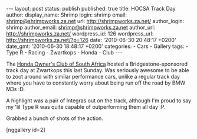 --- layout: post status: publish published: true title: HOCSA Track Day
author: display\_name: Shrimp login: shrimp email:
shrimp@shrimpworks.za.net url: http://shrimpworks.za.net/ author\_login:
shrimp author\_email: shrimp@shrimpworks.za.net author\_url:
http://shrimpworks.za.net/ wordpress\_id: 126 wordpress\_url:
http://shrimpworks.za.net/?p=126 date: '2010-06-30 20:48:17 +0200'
date\_gmt: '2010-06-30 18:48:17 +0200' categories: - Cars - Gallery
tags: - Type R - Racing - Zwartkops - Honda - Club ---

The [Honda Owner's Club of South Africa](http://www.hondaowners.co.za/)
hosted a Bridgestone-sponsored track day at Zwartkops this last Sunday.
Was seriously awesome to be able to zoot around with similar performance
cars, unlike a regular track day where you have to constantly worry
about being run off the road by BMW M3s :D.

A highlight was a pair of Integras out on the track, although I'm proud
to say my 'lil Type R was quite capable of outperforming them all day
:P.

Grabbed a bunch of shots of the action.

\[nggallery id=2\]
